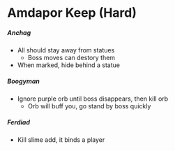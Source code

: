 # Amdapor Keep (Hard)

##### Anchag

- All should stay away from statues
  - Boss moves can destory them
- When marked, hide behind a statue

##### Boogyman

- Ignore purple orb until boss disappears, then kill orb
  - Orb will buff you, go stand by boss quickly

##### Ferdiad

- Kill slime add, it binds a player
